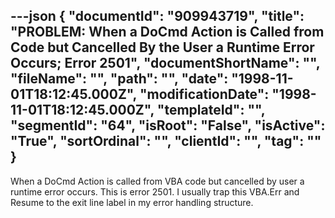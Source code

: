 ---json
{
  "documentId": "909943719",
  "title": "PROBLEM: When a DoCmd Action is Called from Code but Cancelled By the User a Runtime Error Occurs; Error 2501",
  "documentShortName": "",
  "fileName": "",
  "path": "",
  "date": "1998-11-01T18:12:45.000Z",
  "modificationDate": "1998-11-01T18:12:45.000Z",
  "templateId": "",
  "segmentId": "64",
  "isRoot": "False",
  "isActive": "True",
  "sortOrdinal": "",
  "clientId": "",
  "tag": ""
}
---

When a DoCmd Action is called from VBA code but cancelled by user a runtime error occurs. This is error 2501. I usually trap this VBA.Err and Resume to the exit line label in my error handling structure.
